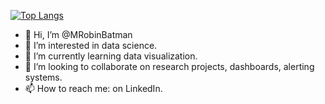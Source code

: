 
[![Top Langs](https://github-readme-stats.vercel.app/api/top-langs/?username=MRobinBatman)](https://github.com/anuraghazra/github-readme-stats)





- 👋 Hi, I’m @MRobinBatman
- 👀 I’m interested in data science.
- 🌱 I’m currently learning data visualization.
- 💞️ I’m looking to collaborate on research projects, dashboards, alerting systems.
- 📫 How to reach me: on LinkedIn.

<!---
MRobinBatman/MRobinBatman is a ✨ special ✨ repository because its `README.md` (this file) appears on your GitHub profile.
You can click the Preview link to take a look at your changes.
--->
